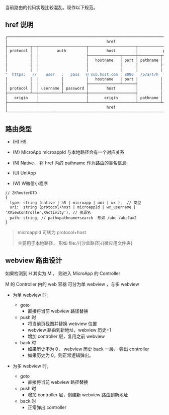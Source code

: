 当前路由的代码实现比较混乱。现作以下规范。



## href 说明

``` js
┌─────────────────────────────────────────────────────────────────────────────────────────────┐
│                                            href                                             │
├──────────┬──┬─────────────────────┬─────────────────────┬───────────────────────────┬───────┤
│ protocol │  │        auth         │        host         │           path            │ hash  │
│          │  │                     ├──────────────┬──────┼──────────┬────────────────┤       │
│          │  │                     │   hostname   │ port │ pathname │     search     │       │
│          │  │                     │              │      │          ├─┬──────────────┤       │
│          │  │                     │              │      │          │ │    query     │       │
"  https:   //    user   :   pass   @ sub.host.com : 8080   /p/a/t/h  ?  query=string   #hash "
│          │  │          │          │   hostname   │ port │          │                │       │
│          │  │          │          ├──────────────┴──────┤          │                │       │
│ protocol │  │ username │ password │        host         │          │                │       │
├──────────┴──┼──────────┴──────────┼─────────────────────┤          │                │       │
│   origin    │                     │       origin        │ pathname │     search     │ hash  │
├─────────────┴─────────────────────┴─────────────────────┴──────────┴────────────────┴───────┤
│                                            href                                             │
└─────────────────────────────────────────────────────────────────────────────────────────────┘
```



## 路由类型

- (H) H5

- (M) MicroApp  microappId 与本地路径会有一个对应关系

- (N) Native， 将 href 内的 pathname 作为路由的类名信息

- (U) UniApp

- (W) W微信小程序

```
// ZKRouterDTO
{
  type: string (native | h5 | microapp | uni | wx ),  // 类型
  uri:  string (protocol+host | microappId | wx_username | 'XViewController,XActivity'), // 资源名
  path: string, // path=pathname+search  形如 /abc /abc?a=2
}
```

> microappId 可转为 protocol+host
>
> 主要用于本地路径， 形如  file://{沙盒路径}/{微应用文件夹}



## webview 路由设计

如果检测到 H 其实为 M ， 则进入 MicroApp 的 Controller 

M 的 Controller 内的 web 容器 可分为单 webview ，与多 webview

- 为单 webview 时， 

  - goto
    - 直接将当前 webview 路径替换
  - push 时 
    - 将当前页截图并替换 webview 位置
    - webview 路由到新地址，webview 历史+1
    - 增加 controller 层，复用之前 webview
  - back 时
    - 如果历史不为 0， webview 历史 back 一层， 弹出 controller
    - 如果历史为 0，则正常逻辑弹出。

- 为多 webview 时，

  - goto
    - 直接将当前 webview 路径替换
  - push 时 
    - 增加 controller 层，创建新 webview 路由到新地址
  - back 时
    - 正常弹出 controller

  

​               